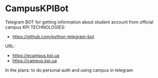 # CampusKPIBot
Telegram BOT for getting information about student account from official campus KPI
TECHNOLOGIES:
  - https://github.com/python-telegram-bot
  
URL:
  - https://ecampus.kpi.ua
  - https://campus.kpi.ua

In the plans: to do personal auth and using campus in telegram
